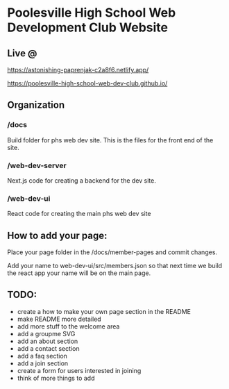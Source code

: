 # Poolesville High School Web Development Club Website

## Live @
https://astonishing-paprenjak-c2a8f6.netlify.app/

https://poolesville-high-school-web-dev-club.github.io/

## Organization

### /docs

Build folder for phs web dev site. This is the files for the front end of the site.

### /web-dev-server

Next.js code for creating a backend for the dev site.

### /web-dev-ui

React code for creating the main phs web dev site

## How to add your page:

Place your page folder in the /docs/member-pages and commit changes.

Add your name to web-dev-ui/src/members.json so that next time we build the react app your name will be on the main page.

## TODO:

- create a how to make your own page section in the README
- make README more detailed
- add more stuff to the welcome area
- add a groupme SVG
- add an about section
- add a contact section
- add a faq section
- add a join section
- create a form for users interested in joining
- think of more things to add